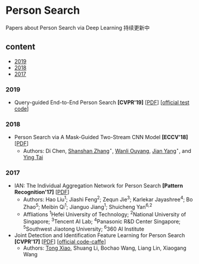 # Person Search
Papers about  Person Search via Deep Learning 持续更新中
## content
* [2019](#2019)
* [2018](#2018)
* [2017](#2017)
### 2019
* Query-guided End-to-End Person Search **[CVPR'19]** [[PDF](https://arxiv.org/abs/1905.01203)] [[official test code](https://github.com/munjalbharti/Query-guided-End-to-End-Person-Search)]
### 2018
* Person Search via A Mask-Guided Two-Stream CNN Model **[ECCV'18]** [[PDF](https://arxiv.org/abs/1807.08107?context=cs)]
  * Authors: Di Chen, [Shanshan Zhang](https://sites.google.com/site/shanshanzhangshomepage/)<sup>⋆</sup>, [Wanli Ouyang](https://wlouyang.github.io/), [Jian Yang](http://cs.njust.edu.cn/24/2d/c1732a9261/page.htm)<sup>⋆</sup>, and [Ying Tai](https://tyshiwo.github.io/)
### 2017
* IAN: The Individual Aggregation Network for Person Search **[Pattern Recognition'17]** [[PDF](https://arxiv.org/abs/1705.05552)]
  * Authors: Hao Liu<sup>1</sup>; Jiashi Feng<sup>2</sup>; Zequn Jie<sup>3</sup>; Karlekar Jayashree<sup>4</sup>; Bo Zhao<sup>5</sup>; Meibin Qi<sup>1</sup>; Jianguo Jiang<sup>1</sup>; Shuicheng Yan<sup>6,2</sup>
  * Affliations
  <sup>1</sup>Hefei University of Technology;
  <sup>2</sup>National University of Singapore;
  <sup>3</sup>Tencent AI Lab;
  <sup>4</sup>Panasonic R&D Center Singapore;
  <sup>5</sup>Southwest Jiaotong University;
  <sup>6</sup>360 AI Institute
* Joint Detection and Identification Feature Learning for Person Search **[CVPR'17]** [[PDF](https://arxiv.org/abs/1604.01850)] [[official code-caffe](https://github.com/ShuangLI59/person_search)]
  * Authors: [Tong Xiao](http://xiaotong.me/), Shuang Li, Bochao Wang, Liang Lin, Xiaogang Wang
